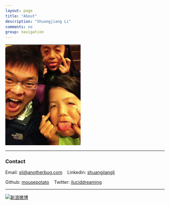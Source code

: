 ```yaml
---
layout: page
title: "About"
description: "Shuangjiang Li"
comments: no
group: navigation
---
```


![avatar](/assets/images/sj.png)

---

### Contact


Email: [sli@anotherbug.com](mailto:sli@anotherbug.com)  &nbsp;&nbsp;   Linkedin: [shuangjiangli](http://www.linkedin.com/in/shuangjiangli)

Github: [mousepotato](https://github.com/mousepotato) &nbsp;&nbsp;  Twitter: [iluciddreaming](https://twitter.com/iluciddreaming)

----


[![新浪微博](http://service.t.sina.com.cn/widget/qmd/2234312425/c46809bd/2.png)](http://weibo.com/u/2234312425?s=6uyXnP)